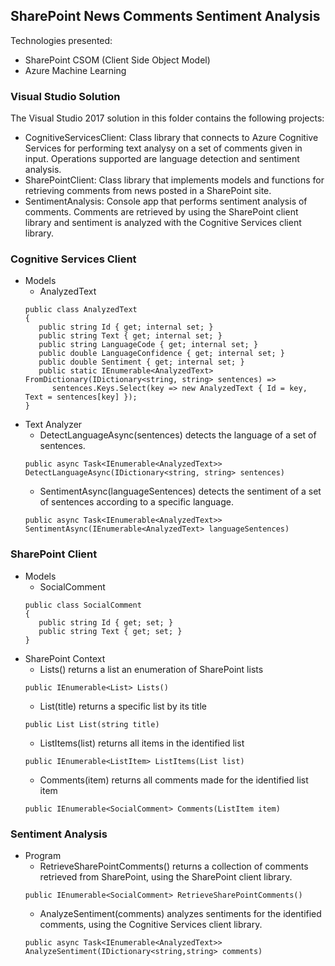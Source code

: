 ## SharePoint News Comments Sentiment Analysis
Technologies presented:
- SharePoint CSOM (Client Side Object Model)
- Azure Machine Learning

###  Visual Studio Solution
The Visual Studio 2017 solution in this folder contains the following projects:
- CognitiveServicesClient: Class library that connects to Azure Cognitive Services for performing text analysy on a set of comments given in input. Operations supported are language detection and sentiment analysis.
- SharePointClient: Class library that implements models and functions for retrieving comments from news posted in a SharePoint site.
- SentimentAnalysis: Console app that performs sentiment analysis of comments. Comments are retrieved by using the SharePoint client library and sentiment is analyzed with the Cognitive Services client library.

### Cognitive Services Client
- Models
  - AnalyzedText
  ```
  public class AnalyzedText
  {
     public string Id { get; internal set; }
     public string Text { get; internal set; }
     public string LanguageCode { get; internal set; }
     public double LanguageConfidence { get; internal set; }
     public double Sentiment { get; internal set; }
     public static IEnumerable<AnalyzedText> FromDictionary(IDictionary<string, string> sentences) =>
        sentences.Keys.Select(key => new AnalyzedText { Id = key, Text = sentences[key] });
  }
  ```
- Text Analyzer
  - DetectLanguageAsync(sentences) detects the language of a set of sentences.
  ```
  public async Task<IEnumerable<AnalyzedText>> DetectLanguageAsync(IDictionary<string, string> sentences)
  ```
  - SentimentAsync(languageSentences) detects the sentiment of a set of sentences according to a specific language.
  ```
  public async Task<IEnumerable<AnalyzedText>> SentimentAsync(IEnumerable<AnalyzedText> languageSentences)
  ```

### SharePoint Client
- Models
  - SocialComment
  ```
  public class SocialComment
  {
     public string Id { get; set; }
     public string Text { get; set; }
  }
  ```
- SharePoint Context
  - Lists() returns a list an enumeration of SharePoint lists
  ```
  public IEnumerable<List> Lists()
  ```
  - List(title) returns a specific list by its title
  ```
  public List List(string title)
  ```
  - ListItems(list) returns all items in the identified list
  ```
  public IEnumerable<ListItem> ListItems(List list)
  ```
  - Comments(item) returns all comments made for the identified list item
  ```
  public IEnumerable<SocialComment> Comments(ListItem item)
  ```

### Sentiment Analysis
- Program
  - RetrieveSharePointComments() returns a collection of comments retrieved from SharePoint, using the SharePoint client library.
  ```
  public IEnumerable<SocialComment> RetrieveSharePointComments()
  ```
  - AnalyzeSentiment(comments) analyzes sentiments for the identified comments, using the Cognitive Services client library.
  ```
  public async Task<IEnumerable<AnalyzedText>> AnalyzeSentiment(IDictionary<string,string> comments)
  ```
  
